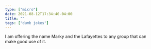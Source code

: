 ```yaml
---
type: ["micro"]
date: 2021-08-12T17:34:40-04:00
title: ""
tags: ["dumb jokes"]
---
```

I am offering the name Marky and the Lafayettes to any group that can make good use of it.
